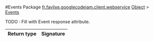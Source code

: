 #Events
Package [fr.faylixe.googlecodejam.client.webservice](nullfr/faylixe/googlecodejam/client/webservice)
[Object]() > [Events]()

TODO : Fill with Event response attribute.

Return type | Signature
--- | ---:
